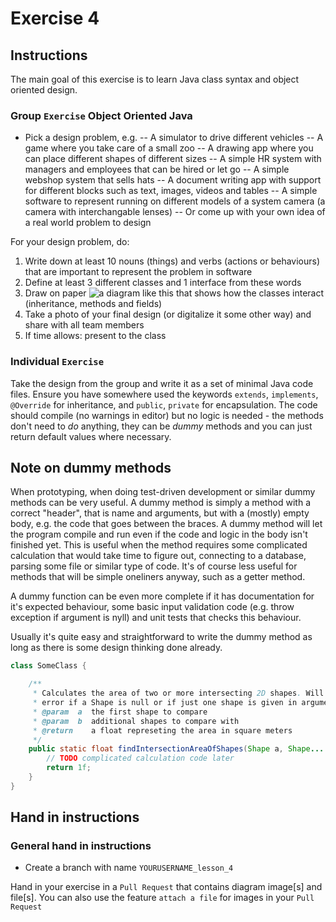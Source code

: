 # Exercise 4

## Instructions

The main goal of this exercise is to learn Java class syntax and object oriented design. 

### Group `Exercise` Object Oriented Java

- Pick a design problem, e.g.
-- A simulator to drive different vehicles
-- A game where you take care of a small zoo
-- A drawing app where you can place different shapes of different sizes
-- A simple HR system with managers and employees that can be hired or let go
-- A simple webshop system that sells hats
-- A document writing app with support for different blocks such as text, images, videos and tables
-- A simple software to represent running on different models of a system camera (a camera with interchangable lenses)
-- Or come up with your own idea of a real world problem to design

For your design problem, do:
1. Write down at least 10 nouns (things) and verbs (actions or behaviours) that are important to represent the problem in software
2. Define at least 3 different classes and 1 interface from these words
3. Draw on paper ![a diagram like this](https://www.tutorialspoint.com/uml/images/uml_class_diagram.jpg) that shows how the classes interact (inheritance, methods and fields)
4. Take a photo of your final design (or digitalize it some other way) and share with all team members
5. If time allows: present to the class

### Individual `Exercise`

Take the design from the group and write it as a set of minimal Java code files. Ensure you have somewhere used the keywords `extends`, `implements`, `@Override` for inheritance, and `public`, `private` for encapsulation. The code should compile (no warnings in editor) but no logic is needed - the methods don't need to *do* anything, they can be *dummy* methods and you can just return default values where necessary.

## Note on dummy methods

When prototyping, when doing test-driven development or similar dummy methods can be very useful. A dummy method is simply a method with a correct "header", that is name and arguments, but with a (mostly) empty body, e.g. the code that goes between the braces. A dummy method will let the program compile and run even if the code and logic in the body isn't finished yet. This is useful when the method requires some complicated calculation that would take time to figure out, connecting to a database, parsing some file or similar type of code. It's of course less useful for methods that will be simple oneliners anyway, such as a getter method.

A dummy function can be even more complete if it has documentation for it's expected behaviour, some basic input validation code (e.g. throw exception if argument is nyll) and unit tests that checks this behaviour.

Usually it's quite easy and straightforward to write the dummy method as long as there is some design thinking done already.

```java
class SomeClass {

    /**
     * Calculates the area of two or more intersecting 2D shapes. Will throw an
     * error if a Shape is null or if just one shape is given in arguments.
     * @param  a  the first shape to compare
     * @param  b  additional shapes to compare with
     * @return    a float represeting the area in square meters
     */
    public static float findIntersectionAreaOfShapes(Shape a, Shape... b) {
        // TODO complicated calculation code later
        return 1f;
    }
}

```

## Hand in instructions

### General hand in instructions

- Create a branch with name `YOURUSERNAME_lesson_4`

Hand in your exercise in a `Pull Request` that contains diagram image[s] and file[s]. You can also use the feature `attach a file` for images in your `Pull Request`
